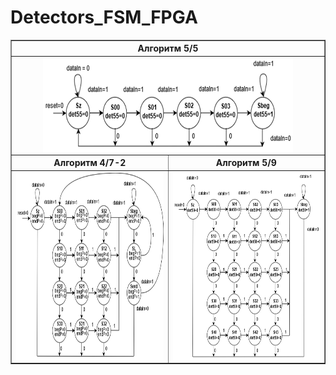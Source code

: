 # Detectors_FSM_FPGA

<TABLE border="1"
<TR><TH colspan="2">Алгоритм 5/5
<TR><TH colspan="2"><img align="middle" width="400" height="150" src="/graphics/55.png">
<TR><TH>Алгоритм 4/7-2<TH>Алгоритм 5/9
<TR><TH><img align="right" width="450" height="300" src="/graphics/472.png"><TH><img align="left" width="450" height="300" src="/graphics/59.png">
</TABLE>
